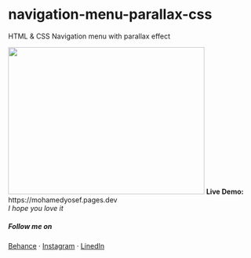 # navigation-menu-parallax-css
HTML &amp; CSS Navigation menu with parallax effect

<img src="https://user-images.githubusercontent.com/118842452/216840756-3922420e-ff92-4e57-9103-3d5074fa0f07.png" style="height: 300px; width: 400px" />
<strong>Live Demo:</strong>
https://mohamedyosef.pages.dev

<br> 
<em>I hope you love it </em>

<h5>Follow me on</h5>
<a href="https://behance.net/mohamedyosef101">Behance</a>
&#183;
<a href="https://instagram.com/mohamedyosef101">Instagram</a>
&#183;
<a href="https://linkedin.com/in/mohamedyosef101">LinedIn</a>
